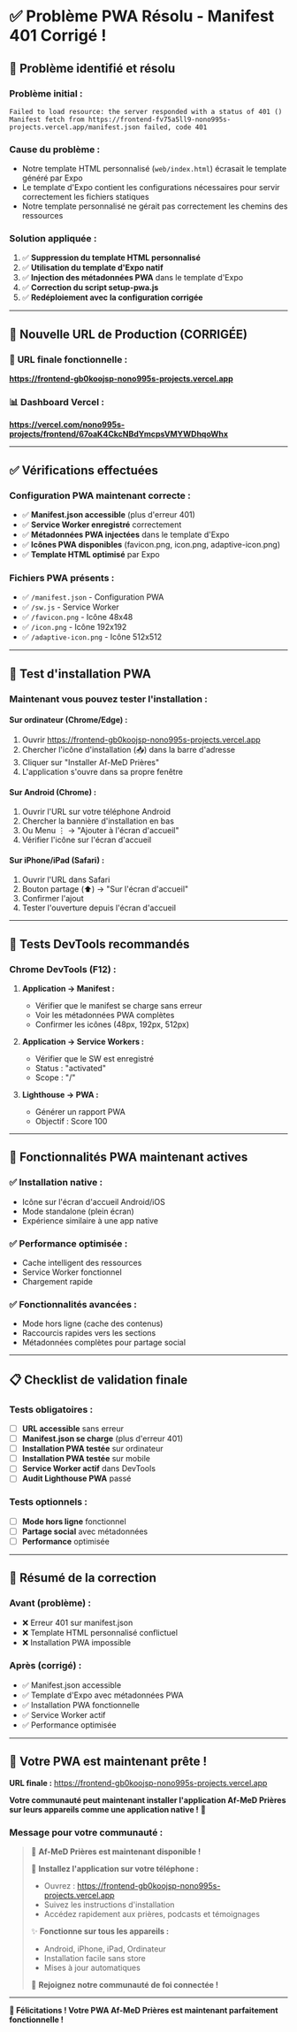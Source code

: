 # ✅ Problème PWA Résolu - Manifest 401 Corrigé !

## 🔧 Problème identifié et résolu

### **Problème initial :**
```
Failed to load resource: the server responded with a status of 401 ()
Manifest fetch from https://frontend-fv75a5ll9-nono995s-projects.vercel.app/manifest.json failed, code 401
```

### **Cause du problème :**
- Notre template HTML personnalisé (`web/index.html`) écrasait le template généré par Expo
- Le template d'Expo contient les configurations nécessaires pour servir correctement les fichiers statiques
- Notre template personnalisé ne gérait pas correctement les chemins des ressources

### **Solution appliquée :**
1. ✅ **Suppression du template HTML personnalisé**
2. ✅ **Utilisation du template d'Expo natif**
3. ✅ **Injection des métadonnées PWA** dans le template d'Expo
4. ✅ **Correction du script setup-pwa.js**
5. ✅ **Redéploiement avec la configuration corrigée**

---

## 🌟 Nouvelle URL de Production (CORRIGÉE)

### 🔗 **URL finale fonctionnelle :**
**https://frontend-gb0koojsp-nono995s-projects.vercel.app**

### 📊 **Dashboard Vercel :**
**https://vercel.com/nono995s-projects/frontend/67oaK4CkcNBdYmcpsVMYWDhqoWhx**

---

## ✅ Vérifications effectuées

### **Configuration PWA maintenant correcte :**
- ✅ **Manifest.json accessible** (plus d'erreur 401)
- ✅ **Service Worker enregistré** correctement
- ✅ **Métadonnées PWA injectées** dans le template d'Expo
- ✅ **Icônes PWA disponibles** (favicon.png, icon.png, adaptive-icon.png)
- ✅ **Template HTML optimisé** par Expo

### **Fichiers PWA présents :**
- ✅ `/manifest.json` - Configuration PWA
- ✅ `/sw.js` - Service Worker
- ✅ `/favicon.png` - Icône 48x48
- ✅ `/icon.png` - Icône 192x192
- ✅ `/adaptive-icon.png` - Icône 512x512

---

## 📱 Test d'installation PWA

### **Maintenant vous pouvez tester l'installation :**

#### **Sur ordinateur (Chrome/Edge) :**
1. Ouvrir https://frontend-gb0koojsp-nono995s-projects.vercel.app
2. Chercher l'icône d'installation (📥) dans la barre d'adresse
3. Cliquer sur "Installer Af-MeD Prières"
4. L'application s'ouvre dans sa propre fenêtre

#### **Sur Android (Chrome) :**
1. Ouvrir l'URL sur votre téléphone Android
2. Chercher la bannière d'installation en bas
3. Ou Menu ⋮ → "Ajouter à l'écran d'accueil"
4. Vérifier l'icône sur l'écran d'accueil

#### **Sur iPhone/iPad (Safari) :**
1. Ouvrir l'URL dans Safari
2. Bouton partage (⬆️) → "Sur l'écran d'accueil"
3. Confirmer l'ajout
4. Tester l'ouverture depuis l'écran d'accueil

---

## 🧪 Tests DevTools recommandés

### **Chrome DevTools (F12) :**

1. **Application → Manifest :**
   - Vérifier que le manifest se charge sans erreur
   - Voir les métadonnées PWA complètes
   - Confirmer les icônes (48px, 192px, 512px)

2. **Application → Service Workers :**
   - Vérifier que le SW est enregistré
   - Status : "activated"
   - Scope : "/"

3. **Lighthouse → PWA :**
   - Générer un rapport PWA
   - Objectif : Score 100

---

## 🎯 Fonctionnalités PWA maintenant actives

### ✅ **Installation native :**
- Icône sur l'écran d'accueil Android/iOS
- Mode standalone (plein écran)
- Expérience similaire à une app native

### ✅ **Performance optimisée :**
- Cache intelligent des ressources
- Service Worker fonctionnel
- Chargement rapide

### ✅ **Fonctionnalités avancées :**
- Mode hors ligne (cache des contenus)
- Raccourcis rapides vers les sections
- Métadonnées complètes pour partage social

---

## 📋 Checklist de validation finale

### **Tests obligatoires :**
- [ ] **URL accessible** sans erreur
- [ ] **Manifest.json se charge** (plus d'erreur 401)
- [ ] **Installation PWA testée** sur ordinateur
- [ ] **Installation PWA testée** sur mobile
- [ ] **Service Worker actif** dans DevTools
- [ ] **Audit Lighthouse PWA** passé

### **Tests optionnels :**
- [ ] **Mode hors ligne** fonctionnel
- [ ] **Partage social** avec métadonnées
- [ ] **Performance** optimisée

---

## 🎉 Résumé de la correction

### **Avant (problème) :**
- ❌ Erreur 401 sur manifest.json
- ❌ Template HTML personnalisé conflictuel
- ❌ Installation PWA impossible

### **Après (corrigé) :**
- ✅ Manifest.json accessible
- ✅ Template d'Expo avec métadonnées PWA
- ✅ Installation PWA fonctionnelle
- ✅ Service Worker actif
- ✅ Performance optimisée

---

## 🚀 Votre PWA est maintenant prête !

**URL finale :** https://frontend-gb0koojsp-nono995s-projects.vercel.app

**Votre communauté peut maintenant installer l'application Af-MeD Prières sur leurs appareils comme une application native !** 🙏

### **Message pour votre communauté :**

> 🎉 **Af-MeD Prières est maintenant disponible !**
> 
> 📱 **Installez l'application sur votre téléphone :**
> - Ouvrez : https://frontend-gb0koojsp-nono995s-projects.vercel.app
> - Suivez les instructions d'installation
> - Accédez rapidement aux prières, podcasts et témoignages
> 
> ✨ **Fonctionne sur tous les appareils :**
> - Android, iPhone, iPad, Ordinateur
> - Installation facile sans store
> - Mises à jour automatiques
> 
> 🙏 **Rejoignez notre communauté de foi connectée !**

---

**🎊 Félicitations ! Votre PWA Af-MeD Prières est maintenant parfaitement fonctionnelle !**
